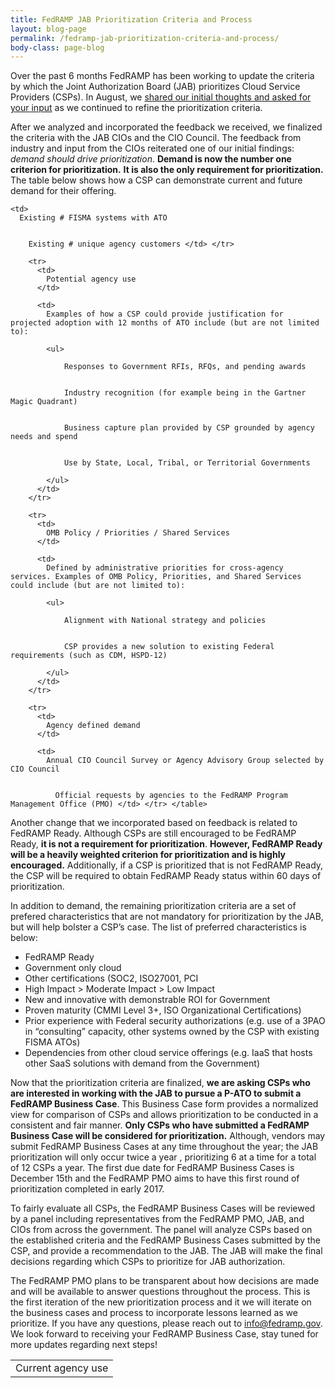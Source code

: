 ```yaml
---
title: FedRAMP JAB Prioritization Criteria and Process
layout: blog-page
permalink: /fedramp-jab-prioritization-criteria-and-process/
body-class: page-blog
---
```

Over the past 6 months FedRAMP has been working to update the criteria by which the Joint Authorization Board (JAB) prioritizes Cloud Service Providers (CSPs). In August, we [shared our initial thoughts and asked for your input](https://www.fedramp.gov/fedramp-jab-prioritization-help-us-shape-who-works-with-the-jab/) as we continued to refine the prioritization criteria.

After we analyzed and incorporated the feedback we received, we finalized the criteria with the JAB CIOs and the CIO Council. The feedback from industry and input from the CIOs reiterated one of our initial findings: _demand should drive prioritization_. **Demand is now the number one criterion for prioritization.** **It is also the only requirement for prioritization.** The table below shows how a CSP can demonstrate current and future demand for their offering.

<table>
  <tr>
    <td>
      Current agency use
    </td>

    <td>
      Existing # FISMA systems with ATO  


        Existing # unique agency customers </td> </tr>

        <tr>
          <td>
            Potential agency use
          </td>

          <td>
            Examples of how a CSP could provide justification for projected adoption with 12 months of ATO include (but are not limited to):

            <ul>

                Responses to Government RFIs, RFQs, and pending awards 


                Industry recognition (for example being in the Gartner Magic Quadrant)


                Business capture plan provided by CSP grounded by agency needs and spend


                Use by State, Local, Tribal, or Territorial Governments

            </ul>
          </td>
        </tr>

        <tr>
          <td>
            OMB Policy / Priorities / Shared Services
          </td>

          <td>
            Defined by administrative priorities for cross-agency services. Examples of OMB Policy, Priorities, and Shared Services could include (but are not limited to):

            <ul>

                Alignment with National strategy and policies


                CSP provides a new solution to existing Federal requirements (such as CDM, HSPD-12)

            </ul>
          </td>
        </tr>

        <tr>
          <td>
            Agency defined demand
          </td>

          <td>
            Annual CIO Council Survey or Agency Advisory Group selected by CIO Council  


              Official requests by agencies to the FedRAMP Program Management Office (PMO) </td> </tr> </table>

Another change that we incorporated based on feedback is related to FedRAMP Ready. Although CSPs are still encouraged to be FedRAMP Ready, **it is not a requirement for prioritization**. **However, FedRAMP Ready will be a heavily weighted criterion for prioritization and is highly encouraged.** Additionally, if a CSP is prioritized that is not FedRAMP Ready, the CSP will be required to obtain FedRAMP Ready status within 60 days of prioritization.

In addition to demand, the remaining prioritization criteria are a set of prefered characteristics that are not mandatory for prioritization by the JAB, but will help bolster a CSP’s case. The list of preferred characteristics is below:

* FedRAMP Ready
* Government only cloud
* Other certifications (SOC2, ISO27001, PCI
* High Impact > Moderate Impact > Low Impact
* New and innovative with demonstrable ROI for Government
* Proven maturity (CMMI Level 3+, ISO Organizational Certifications)
* Prior experience with Federal security authorizations (e.g. use of a 3PAO in “consulting” capacity, other systems owned by the CSP with existing FISMA ATOs)
* Dependencies from other cloud service offerings (e.g. IaaS that hosts other SaaS solutions with demand from the Government)


Now that the prioritization criteria are finalized, **we are asking CSPs who are interested in working with the JAB to pursue a P-ATO to submit a FedRAMP Business Case**. This Business Case form provides a normalized view for comparison of CSPs and allows prioritization to be conducted in a consistent and fair manner. **Only CSPs who have submitted a FedRAMP Business Case will be considered for prioritization.** Although, vendors may submit FedRAMP Business Cases at any time throughout the year; the JAB prioritization will only occur twice a year , prioritizing 6 at a time for a total of 12 CSPs a year. The first due date for FedRAMP Business Cases is December 15th and the FedRAMP PMO aims to have this first round of prioritization completed in early 2017.

To fairly evaluate all CSPs, the FedRAMP Business Cases will be reviewed by a panel including representatives from the FedRAMP PMO, JAB, and CIOs from across the government. The panel will analyze CSPs based on the established criteria and the FedRAMP Business Cases submitted by the CSP, and provide a recommendation to the JAB. The JAB will make the final decisions regarding which CSPs to prioritize for JAB authorization.

The FedRAMP PMO plans to be transparent about how decisions are made and will be available to answer questions throughout the process. This is the first iteration of the new prioritization process and it we will iterate on the business cases and process to incorporate lessons learned as we prioritize. If you have any questions, please reach out to [info@fedramp.gov](mailto:info@fedramp.gov). We look forward to receiving your FedRAMP Business Case, stay tuned for more updates regarding next steps! 
